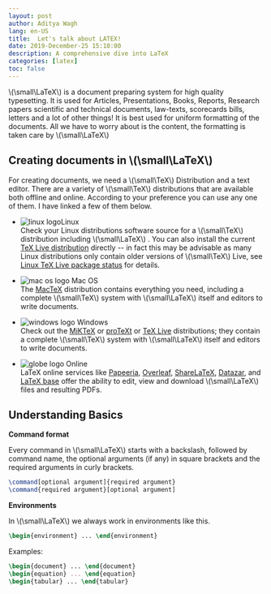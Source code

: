 ```yaml
---
layout: post
author: Aditya Wagh
lang: en-US
title:  Let's talk about LATEX!
date: 2019-December-25 15:10:00
description: A comprehensive dive into LaTeX
categories: [latex]
toc: false
---
```


 \\(\small\LaTeX\\) is a document preparing system for high quality typesetting. It is used for Articles, Presentations, Books, Reports, Research papers scientific and technical documents, law-texts, scorecards bills, letters and a lot of other things! It is best used for uniform formatting of the documents. All we have to worry about is the content, the formatting is taken care by  \\(\small\LaTeX\\)

## Creating documents in  \\(\small\LaTeX\\)

For creating  documents, we need a  \\(\small\TeX\\) Distribution and a text editor. There are a variety of \\(\small\TeX\\) distributions that are available both offline and online. According to your preference you can use any one of them. I have linked a few of them below.

- ![linux logo](https://img.icons8.com/color/48/000000/linux.png)Linux  
Check your Linux distributions software source for a \\(\small\TeX\\) distribution including  \\(\small\LaTeX\\) . You can also install the current [TeX Live distribution](https://www.tug.org/texlive) directly -- in fact this may be advisable as many Linux distributions only contain older versions of \\(\small\TeX\\) Live, see [Linux TeX Live package status](https://repology.org/metapackage/texlive/versions) for details.

- ![mac os logo](https://img.icons8.com/color/48/000000/mac-logo.png) Mac OS  
The [MacTeX](http://www.tug.org/mactex/) distribution contains everything you need, including a complete \\(\small\TeX\\) system with  \\(\small\LaTeX\\) itself and editors to write documents.

- ![windows logo](https://img.icons8.com/color/48/000000/windows-10.png) Windows  
Check out the [MiKTeX](http://miktex.org/) or [proTeXt](http://www.tug.org/protext/) or [TeX Live](http://www.tug.org/texlive) distributions; they contain a complete \\(\small\TeX\\) system with  \\(\small\LaTeX\\) itself and editors to write documents.

- ![globe logo](https://img.icons8.com/color/48/000000/globe--v1.png) Online  
LaTeX online services like [Papeeria](http://papeeria.com/), [Overleaf](https://www.overleaf.com/), [ShareLaTeX](https://www.sharelatex.com/), [Datazar](https://www.datazar.com/), and [LaTeX base](https://latexbase.com/) offer the ability to edit, view and download  \\(\small\LaTeX\\) files and resulting PDFs.

## Understanding Basics
  
**Command format**

Every command in  \\(\small\LaTeX\\)  starts with a backslash, followed by command name, the optional arguments (if any) in square brackets and the required arguments in curly brackets.  

```latex
\command[optional argument]{required argument}
\command{required argument}[optional argument]
```  

**Environments**

In \\(\small\LaTeX\\)  we always work in environments like this.

```latex
\begin{environment} ... \end{environment}
```

Examples:

```latex
\begin{document} ... \end{document}  
\begin{equation} ... \end{equation}
\begin{tabular} ... \end{tabular}
```
